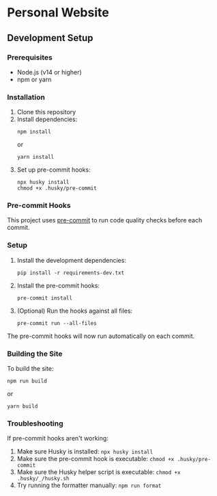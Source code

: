 # Personal Website

## Development Setup

### Prerequisites
- Node.js (v14 or higher)
- npm or yarn

### Installation
1. Clone this repository
2. Install dependencies:
   ```
   npm install
   ```
   or
   ```
   yarn install
   ```
3. Set up pre-commit hooks:
   ```
   npx husky install
   chmod +x .husky/pre-commit
   ```

### Pre-commit Hooks

This project uses [pre-commit](https://pre-commit.com/) to run code quality checks before each commit.

### Setup

1. Install the development dependencies:
   ```
   pip install -r requirements-dev.txt
   ```

2. Install the pre-commit hooks:
   ```
   pre-commit install
   ```

3. (Optional) Run the hooks against all files:
   ```
   pre-commit run --all-files
   ```

The pre-commit hooks will now run automatically on each commit.

### Building the Site
To build the site:
```
npm run build
```
or
```
yarn build
```

### Troubleshooting
If pre-commit hooks aren't working:
1. Make sure Husky is installed: `npx husky install`
2. Make sure the pre-commit hook is executable: `chmod +x .husky/pre-commit`
3. Make sure the Husky helper script is executable: `chmod +x .husky/_/husky.sh`
4. Try running the formatter manually: `npm run format` 
